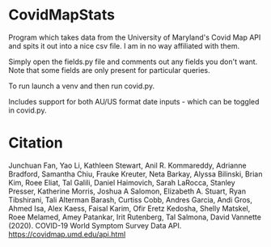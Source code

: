 # CovidMapStats
Program which takes data from the University of Maryland's Covid Map API and spits it out into a nice csv file. I am in no way affiliated with them.

Simply open the fields.py file and comments out any fields you don't want. Note that some fields are only present for particular queries.

To run launch a venv and then run covid.py.

Includes support for both AU/US format date inputs - which can be toggled in covid.py.

# Citation
Junchuan Fan, Yao Li, Kathleen Stewart, Anil R. Kommareddy, Adrianne Bradford, Samantha Chiu, Frauke Kreuter, Neta Barkay, Alyssa Bilinski, Brian Kim, Roee Eliat, Tal Galili, Daniel Haimovich, Sarah LaRocca, Stanley Presser, Katherine Morris, Joshua A Salomon, Elizabeth A. Stuart, Ryan Tibshirani, Tali Alterman Barash, Curtiss Cobb, Andres Garcia, Andi Gros, Ahmed Isa, Alex Kaess, Faisal Karim, Ofir Eretz Kedosha, Shelly Matskel, Roee Melamed, Amey Patankar, Irit Rutenberg, Tal Salmona, David Vannette (2020). COVID-19 World Symptom Survey Data API. https://covidmap.umd.edu/api.html
